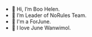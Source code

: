 - 👋 Hi, I’m Boo Helen.
- 👀 I’m Leader of NoRules Team.
- 🌱 I'm a ForJune.
- 💞️ I love June Wanwimol.

<!---
B2oZz/B2oZz is a ✨ special ✨ repository because its `README.md` (this file) appears on your GitHub profile.
You can click the Preview link to take a look at your changes.
--->
